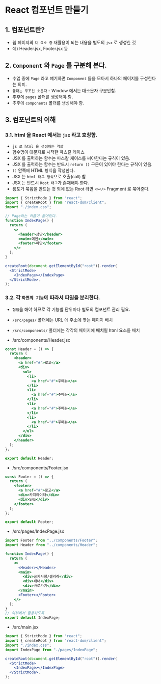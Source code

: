 # React 컴포넌트 만들기

## 1. 컴포넌트란?

- 웹 페이지의 `각 요소 중` 재활용이 되는 내용을 별도의 `jsx` 로 생성한 것
- 예) Header.jsx, Footer.jsx 등

## 2. `Component` 와 `Page` 를 구분해 본다.

- 수업 중에 `Page` 라고 얘기하면 `Component` 들을 모아서 하나의 페이지를 구성한다는 의미.
- `폴더는 무조건 소문자` - Window 에서는 대소문자 구분안함.
- 추후에 `pages` 폴더를 생성해야 함.
- 추후에 `components` 폴더를 생성해야 함.

## 3. 컴포넌트의 이해

### 3.1. html 을 React 에서는 `jsx` 라고 호칭함.

- `js 로 html 을 생성하는 역할`
- 함수명이 대문자로 시작한 파스칼 케이스
- JSX 를 출력하는 함수는 파스칼 케이스를 써야한다는 규칙이 있음.
- JSX 를 출력하는 함수는 반드시 `return ()` 구문이 있어야 한다는 규칙이 있음.
- `()` 안쪽에 HTML 형식을 작성한다.
- JSX 는 `html 태그 형식`으로 호출(call) 함
- JSX 는 반드시 `Root 태그`가 존재해야 한다.
- 용도가 묶음을 만드는 것 외에 없는 Root 라면 `<></>` Fragment 로 묶어준다.

```jsx
import { StrictMode } from "react";
import { createRoot } from "react-dom/client";
import "./index.css";

// Page라는 이름이 붙어있다.
function IndexPage() {
  return (
    <>
      <header>상단</header>
      <main>메인</main>
      <footer>하단</footer>
    </>
  );
}

createRoot(document.getElementById("root")).render(
  <StrictMode>
    <IndexPage></IndexPage>
  </StrictMode>,
);
```

### 3.2. 각 `화면의 기능`에 따라서 파일을 분리한다.

- `협업`을 해야 하므로 각 기능별 단위마다 별도의 컴포넌트 관리 필요.
- `/src/pages/` 폴더에는 URL 에 주소에 맞는 페이지 배치
- `/src/components/` 폴더에는 각각의 페이지에 배치될 html 요소들 배치

- /src/components/Header.jsx

```jsx
const Header = () => {
  return (
    <header>
      <a href="#">로고</a>
      <div>
        <ul>
          <li>
            <a href="#">주메뉴</a>
          </li>
          <li>
            <a href="#">주메뉴</a>
          </li>
          <li>
            <a href="#">주메뉴</a>
          </li>
          <li>
            <a href="#">주메뉴</a>
          </li>
        </ul>
      </div>
    </header>
  );
};

export default Header;
```

- /src/components/Footer.jsx

```jsx
const Footer = () => {
  return (
    <footer>
      <a href="#">로고</a>
      <div>카피라이터</div>
      <div>SNS</div>
    </footer>
  );
};

export default Footer;
```

- /src/pages/IndexPage.jsx

```jsx
import Footer from "../components/Footer";
import Header from "../components/Header";

function IndexPage() {
  return (
    <>
      <Header></Header>
      <main>
        <div>공지사항/갤러리</div>
        <div>배너</div>
        <div>바로가기</div>
      </main>
      <Footer></Footer>
    </>
  );
}
// 외부에서 활용하도록
export default IndexPage;
```

- /src/main.jsx

```jsx
import { StrictMode } from "react";
import { createRoot } from "react-dom/client";
import "./index.css";
import IndexPage from "./pages/IndexPage";

createRoot(document.getElementById("root")).render(
  <StrictMode>
    <IndexPage></IndexPage>
  </StrictMode>,
);
```

